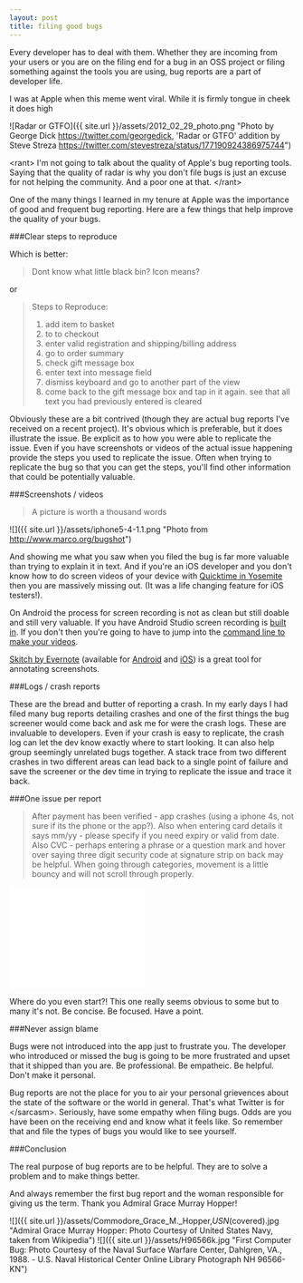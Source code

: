 ```yaml
---
layout: post
title: filing good bugs
---
```


Every developer has to deal with them. Whether they are incoming from your users or you are on the filing end for a bug in an OSS project or filing something against the tools you are using, bug reports are a part of developer life.

I was at Apple when this meme went viral. While it is firmly tongue in cheek it does high 

![Radar or GTFO]({{ site.url }}/assets/2012_02_29_photo.png "Photo by George Dick https://twitter.com/georgedick, 'Radar or GTFO' addition by Steve Streza https://twitter.com/stevestreza/status/177190924386975744")

\<rant\> I'm not going to talk about the quality of Apple's bug reporting tools. Saying that the quality of radar is why you don't file bugs is just an excuse for not helping the community. And a poor one at that. \</rant\>

One of the many things I learned in my tenure at Apple was the importance of good and frequent bug reporting. Here are a few things that help improve the quality of your bugs.

###Clear steps to reproduce

Which is better:

> Dont know what little black bin? Icon means?

or

> Steps to Reproduce: <br />
> 1) add item to basket <br />
> 2) to to checkout <br />
> 3) enter valid registration and shipping/billing address <br />
> 4) go to order summary <br />
> 5) check gift message box <br />
> 6) enter text into message field <br />
> 7) dismiss keyboard and go to another part of the view <br />
> 8) come back to the gift message box and tap in it again. see that all text you had previously entered is cleared <br />

Obviously these are a bit contrived (though they are actual bug reports I've received on a recent project). It's obvious which is preferable, but it does illustrate the issue. Be explicit as to how you were able to replicate the issue. Even if you have screenshots or videos of the actual issue happening provide the steps you used to replicate the issue. Often when trying to replicate the bug so that you can get the steps, you'll find other information that could be potentially valuable.

###Screenshots / videos

> A picture is worth a thousand words

![]({{ site.url }}/assets/iphone5-4-1.1.png "Photo from http://www.marco.org/bugshot")

And showing me what you saw when you filed the bug is far more valuable than trying to explain it in text. And if you're an iOS developer and you don't know how to do screen videos of your device with [Quicktime in Yosemite](http://apple.stackexchange.com/a/151306) then you are massively missing out. (It was a life changing feature for iOS testers!).

On Android the process for screen recording is not as clean but still doable and still very valuable. If you have Android Studio screen recording is [built in](https://developer.android.com/tools/debugging/debugging-studio.html#screenCap). If you don't then you're going to have to jump into the [command line to make your videos](http://www.cnet.com/uk/how-to/how-to-record-your-screen-on-android-4-4-kitkat/).

[Skitch by Evernote](https://evernote.com/skitch/) (available for [Android](https://play.google.com/store/apps/details?id=com.evernote.skitch&hl=en_GB) and [iOS](https://itunes.apple.com/gb/app/skitch-snap.-mark-up.-send./id490505997?mt=8)) is a great tool for annotating screenshots.

###Logs / crash reports

These are the bread and butter of reporting a crash. In my early days I had filed many bug reports detailing crashes and one of the first things the bug screener would come back and ask me for were the crash logs. These are invaluable to developers. Even if your crash is easy to replicate, the crash log can let the dev know exactly where to start looking. It can also help group seemingly unrelated bugs together. A stack trace from two different crashes in two different areas can lead back to a single point of failure and save the screener or the dev time in trying to replicate the issue and trace it back.

###One issue per report

> After payment has been verified - app crashes (using a iphone 4s, not sure if its the phone or the app?). Also when entering card details it says mm/yy - please specify if you need expiry or valid from date. Also CVC - perhaps entering a phrase or a question mark and hover over saying three digit security code at signature strip on back may be helpful. When going through categories, movement is a little bouncy and will not scroll through properly.

<iframe src="//giphy.com/embed/5DpF7t1WzLnCU?html5=true" width="240" height="180" frameBorder="0" webkitAllowFullScreen mozallowfullscreen allowFullScreen></iframe>

Where do you even start?! This one really seems obvious to some but to many it's not. Be concise. Be focused. Have a point.

###Never assign blame

Bugs were not introduced into the app just to frustrate you. The developer who introduced or missed the bug is going to be more frustrated and upset that it shipped than you are. Be professional. Be empatheic. Be helpful. Don't make it personal.

Bug reports are not the place for you to air your personal grievences about the state of the software or the world in general. That's what Twitter is for \</sarcasm\>. Seriously, have some empathy when filing bugs. Odds are you have been on the receiving end and know what it feels like. So remember that and file the types of bugs you would like to see yourself.

###Conclusion

The real purpose of bug reports are to be helpful. They are to solve a problem and to make things better.

And always remember the first bug report and the woman responsible for giving us the term. Thank you Admiral Grace Murray Hopper!

![]({{ site.url }}/assets/Commodore_Grace_M._Hopper,_USN_(covered).jpg "Admiral Grace Murray Hopper: Photo Courtesy of United States Navy, taken from Wikipedia")
![]({{ site.url }}/assets/H96566k.jpg "First Computer Bug: Photo Courtesy of the Naval Surface Warfare Center, Dahlgren, VA., 1988. - U.S. Naval Historical Center Online Library Photograph NH 96566-KN")
